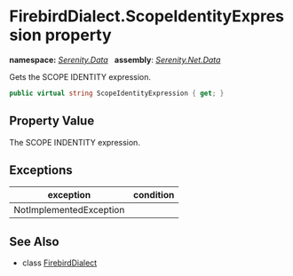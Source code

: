 # FirebirdDialect.ScopeIdentityExpression property
**namespace:** *[Serenity.Data](../../README.md#serenity.data-namespace)*   **assembly**: *[Serenity.Net.Data](../../README.md)*

Gets the SCOPE IDENTITY expression.

```csharp
public virtual string ScopeIdentityExpression { get; }
```

## Property Value

The SCOPE INDENTITY expression.

## Exceptions

| exception | condition |
| --- | --- |
| NotImplementedException |  |

## See Also

* class [FirebirdDialect](../FirebirdDialect.md)